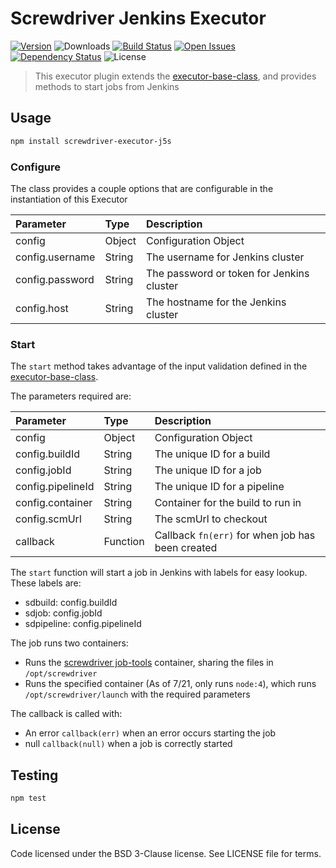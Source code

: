 # Screwdriver Jenkins Executor
[![Version][npm-image]][npm-url] ![Downloads][downloads-image] [![Build Status][wercker-image]][wercker-url] [![Open Issues][issues-image]][issues-url] [![Dependency Status][daviddm-image]][daviddm-url] ![License][license-image]

> This executor plugin extends the [executor-base-class], and provides methods to start jobs from Jenkins

## Usage

```bash
npm install screwdriver-executor-j5s
```

### Configure
The class provides a couple options that are configurable in the instantiation of this Executor

| Parameter        | Type  |  Description |
| :-------------   | :---- | :-------------|
| config        | Object | Configuration Object |
| config.username | String | The username for Jenkins cluster  |
| config.password | String | The password or token for Jenkins cluster  |
| config.host | String | The hostname for the Jenkins cluster |

### Start
The `start` method takes advantage of the input validation defined in the [executor-base-class].

The parameters required are:

| Parameter        | Type  |  Description |
| :-------------   | :---- | :-------------|
| config        | Object | Configuration Object |
| config.buildId | String | The unique ID for a build |
| config.jobId | String | The unique ID for a job |
| config.pipelineId | String | The unique ID for a pipeline |
| config.container | String | Container for the build to run in |
| config.scmUrl | String | The scmUrl to checkout |
| callback | Function | Callback `fn(err)` for when job has been created |

The `start` function will start a job in Jenkins with labels for easy lookup. These labels are:
* sdbuild: config.buildId
* sdjob: config.jobId
* sdpipeline: config.pipelineId

The job runs two containers:
* Runs the [screwdriver job-tools] container, sharing the files in `/opt/screwdriver`
* Runs the specified container (As of 7/21, only runs `node:4`), which runs `/opt/screwdriver/launch` with the required parameters

The callback is called with:
* An error `callback(err)` when an error occurs starting the job
* null `callback(null)` when a job is correctly started

## Testing

```bash
npm test
```

## License

Code licensed under the BSD 3-Clause license. See LICENSE file for terms.

[npm-image]: https://img.shields.io/npm/v/screwdriver-executor-j5s.svg
[npm-url]: https://npmjs.org/package/screwdriver-executor-j5s
[downloads-image]: https://img.shields.io/npm/dt/screwdriver-executor-j5s.svg
[license-image]: https://img.shields.io/npm/l/screwdriver-executor-j5s.svg
[issues-image]: https://img.shields.io/github/issues/screwdriver-cd/executor-j5s.svg
[issues-url]: https://github.com/screwdriver-cd/executor-j5s/issues
[wercker-image]: https://app.wercker.com/status/395231b72eee6e7d9de5651bd09eb691
[wercker-url]: https://app.wercker.com/project/bykey/395231b72eee6e7d9de5651bd09eb691
[daviddm-image]: https://david-dm.org/screwdriver-cd/executor-j5s.svg?theme=shields.io
[daviddm-url]: https://david-dm.org/screwdriver-cd/executor-j5s
[executor-base-class]: https://github.com/screwdriver-cd/executor-base
[screwdriver job-tools]: https://github.com/screwdriver-cd/job-tools
